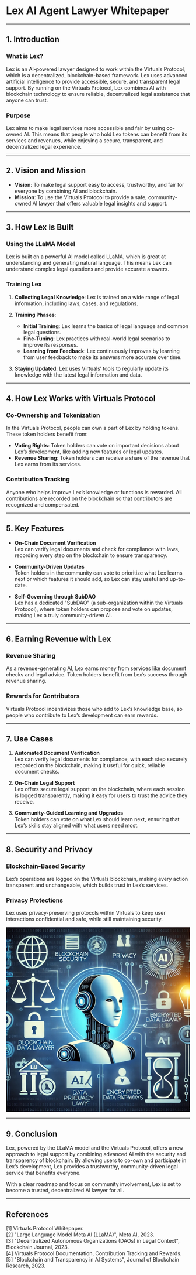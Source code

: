# Lex AI Agent Lawyer Whitepaper

---

## 1. Introduction

### What is Lex?
Lex is an AI-powered lawyer designed to work within the Virtuals Protocol, which is a decentralized, blockchain-based framework. Lex uses advanced artificial intelligence to provide accessible, secure, and transparent legal support. By running on the Virtuals Protocol, Lex combines AI with blockchain technology to ensure reliable, decentralized legal assistance that anyone can trust.

### Purpose
Lex aims to make legal services more accessible and fair by using co-owned AI. This means that people who hold Lex tokens can benefit from its services and revenues, while enjoying a secure, transparent, and decentralized legal experience.

---

## 2. Vision and Mission

- **Vision**: To make legal support easy to access, trustworthy, and fair for everyone by combining AI and blockchain.
- **Mission**: To use the Virtuals Protocol to provide a safe, community-owned AI lawyer that offers valuable legal insights and support.

---

## 3. How Lex is Built

### Using the LLaMA Model
Lex is built on a powerful AI model called LLaMA, which is great at understanding and generating natural language. This means Lex can understand complex legal questions and provide accurate answers.

### Training Lex
1. **Collecting Legal Knowledge**: Lex is trained on a wide range of legal information, including laws, cases, and regulations.
2. **Training Phases**:  
   - **Initial Training**: Lex learns the basics of legal language and common legal questions.
   - **Fine-Tuning**: Lex practices with real-world legal scenarios to improve its responses.
   - **Learning from Feedback**: Lex continuously improves by learning from user feedback to make its answers more accurate over time.

3. **Staying Updated**: Lex uses Virtuals’ tools to regularly update its knowledge with the latest legal information and data.

---

## 4. How Lex Works with Virtuals Protocol

### Co-Ownership and Tokenization
In the Virtuals Protocol, people can own a part of Lex by holding tokens. These token holders benefit from:
   - **Voting Rights**: Token holders can vote on important decisions about Lex’s development, like adding new features or legal updates.
   - **Revenue Sharing**: Token holders can receive a share of the revenue that Lex earns from its services.

### Contribution Tracking
Anyone who helps improve Lex’s knowledge or functions is rewarded. All contributions are recorded on the blockchain so that contributors are recognized and compensated.

---

## 5. Key Features

- **On-Chain Document Verification**  
   Lex can verify legal documents and check for compliance with laws, recording every step on the blockchain to ensure transparency.

- **Community-Driven Updates**  
   Token holders in the community can vote to prioritize what Lex learns next or which features it should add, so Lex can stay useful and up-to-date.

- **Self-Governing through SubDAO**  
   Lex has a dedicated "SubDAO" (a sub-organization within the Virtuals Protocol), where token holders can propose and vote on updates, making Lex a truly community-driven AI.

---

## 6. Earning Revenue with Lex

### Revenue Sharing
As a revenue-generating AI, Lex earns money from services like document checks and legal advice. Token holders benefit from Lex’s success through revenue sharing.

### Rewards for Contributors
Virtuals Protocol incentivizes those who add to Lex’s knowledge base, so people who contribute to Lex’s development can earn rewards.

---

## 7. Use Cases

1. **Automated Document Verification**  
   Lex can verify legal documents for compliance, with each step securely recorded on the blockchain, making it useful for quick, reliable document checks.

2. **On-Chain Legal Support**  
   Lex offers secure legal support on the blockchain, where each session is logged transparently, making it easy for users to trust the advice they receive.

3. **Community-Guided Learning and Upgrades**  
   Token holders can vote on what Lex should learn next, ensuring that Lex’s skills stay aligned with what users need most.

---

## 8. Security and Privacy

### Blockchain-Based Security
Lex’s operations are logged on the Virtuals blockchain, making every action transparent and unchangeable, which builds trust in Lex’s services.

### Privacy Protections
Lex uses privacy-preserving protocols within Virtuals to keep user interactions confidential and safe, while still maintaining security.

![Security and Privacy Image: Blockchain and Data Privacy](https://github.com/LEXAILAWYER/Lex-Ai-Lawyer/blob/a6711c85c9b47543c94bf8f25895ec974047cf4b/Images/0E852982-59CE-4458-AA85-063377A622B6.png)

---

## 9. Conclusion

Lex, powered by the LLaMA model and the Virtuals Protocol, offers a new approach to legal support by combining advanced AI with the security and transparency of blockchain. By allowing users to co-own and participate in Lex’s development, Lex provides a trustworthy, community-driven legal service that benefits everyone.

With a clear roadmap and focus on community involvement, Lex is set to become a trusted, decentralized AI lawyer for all.

---

## References

[1] Virtuals Protocol Whitepaper.  
[2] "Large Language Model Meta AI (LLaMA)", Meta AI, 2023.  
[3] "Decentralized Autonomous Organizations (DAOs) in Legal Context", Blockchain Journal, 2023.  
[4] Virtuals Protocol Documentation, Contribution Tracking and Rewards.  
[5] "Blockchain and Transparency in AI Systems", Journal of Blockchain Research, 2023.
